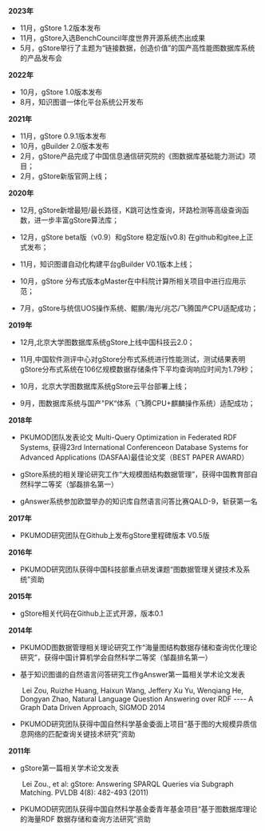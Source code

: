 **2023年**

- 11月，gStore 1.2版本发布
- 11月，gStore入选BenchCouncil年度世界开源系统杰出成果
- 5月，gStore举行了主题为“链接数据，创造价值”的国产高性能图数据库系统的产品发布会

**2022年**

- 10月，gStore 1.0版本发布
- 8月，知识图谱一体化平台系统公开发布

**2021年**

- 11月，gStore 0.9.1版本发布
- 10月，gBuilder 2.0版本发布
- 2月，gStore产品完成了中国信息通信研究院的《图数据库基础能力测试》项目；
- 2月，gStore新版官网上线；

**2020年**

- 12月,  gStore新增最短/最长路径，K跳可达性查询，环路检测等高级查询函数，进一步丰富gStore算法库；

- 12月，gStore beta版（v0.9）和gStore 稳定版(v0.8) 在github和gitee上正式发布；

- 11月，知识图谱自动化构建平台gBuilder V0.1版本上线；

- 10月，gStore 分布式版本gMaster在中科院计算所相关项目中进行应用示范；

- 7月，gStore与统信UOS操作系统、鲲鹏/海光/兆芯/飞腾国产CPU适配成功；

**2019年**

- 12月,北京大学图数据库系统gStore上线中国科技云2.0；

- 11月,中国软件测评中心对gStore分布式系统进行性能测试，测试结果表明gStore分布式系统在106亿规模数据存储条件下平均查询响应时间为1.79秒；

- 10月，北京大学图数据库系统gStore云平台部署上线；

- 9月，图数据库系统与国产"PK“体系（飞腾CPU+麒麟操作系统）适配成功；

**2018年**

- PKUMOD团队发表论文 Multi-Query Optimization in Federated RDF Systems, 获得23rd International Conferenceon Database Systems for Advanced Applications (DASFAA)最佳论文奖（BEST PAPER AWARD）

- gStore系统的相关理论研究工作“大规模图结构数据管理”，获得中国教育部自然科学二等奖（邹磊排名第一）


- gAnswer系统参加欧盟举办的知识库自然语言问答比赛QALD-9，斩获第一名

**2017年**

- PKUMOD研究团队在Github上发布gStore里程碑版本 V0.5版

**2016年**

- PKUMOD研究团队获得中国科技部重点研发课题“图数据管理关键技术及系统”资助

**2015年**

- gStore相关代码在Github上正式开源，版本0.1 

**2014年**

- PKUMOD图数据管理相关理论研究工作“海量图结构数据存储和查询优化理论研究”，获得中国计算机学会自然科学二等奖（邹磊排名第一）

- 基于知识图谱的自然语言问答研究工作gAnswer第一篇相关学术论文发表

  ​	Lei Zou, Ruizhe Huang, Haixun Wang, Jeffery Xu Yu, Wenqiang He, Dongyan Zhao, Natural Language Question Answering over RDF ---- A Graph Data Driven Approach, SIGMOD 2014

- PKUMOD研究团队获得中国自然科学基金委面上项目“基于图的大规模异质信息网络的匹配查询关键技术研究”资助

**2011年**

- gStore第一篇相关学术论文发表

  ​	Lei Zou., et al: gStore: Answering SPARQL Queries via Subgraph Matching. PVLDB 4(8): 482-493 (2011)

- PKUMOD研究团队获得中国自然科学基金委青年基金项目“基于图数据库理论的海量RDF 数据存储和查询方法研究”资助